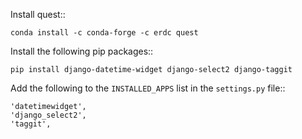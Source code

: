 Install quest::

    conda install -c conda-forge -c erdc quest

Install the following pip packages::

    pip install django-datetime-widget django-select2 django-taggit


Add the following to the ``INSTALLED_APPS`` list in the `settings.py` file::

    'datetimewidget',
    'django_select2',
    'taggit',
